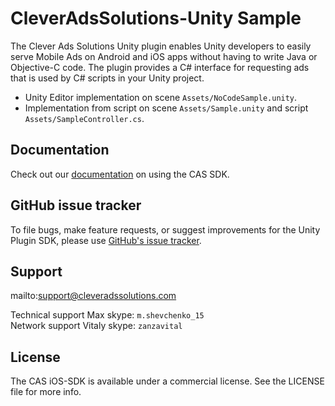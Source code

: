 # CleverAdsSolutions-Unity Sample
The Clever Ads Solutions Unity plugin enables Unity developers to easily serve Mobile Ads on Android and iOS apps without having to write Java or Objective-C code. The plugin provides a C# interface for requesting ads that is used by C# scripts in your Unity project.

- Unity Editor implementation on scene `Assets/NoCodeSample.unity`.  
- Implementation from script on scene `Assets/Sample.unity` and script `Assets/SampleController.cs`.

## Documentation
Check out our [documentation](https://github.com/cleveradssolutions/CAS-Unity/wiki) on using the CAS SDK.

## GitHub issue tracker
To file bugs, make feature requests, or suggest improvements for the Unity Plugin SDK, please use [GitHub's issue tracker](https://github.com/cleveradssolutions/CAS-Unity/issues).

## Support
mailto:support@cleveradssolutions.com  

Technical support Max skype: `m.shevchenko_15`  
Network support Vitaly skype: `zanzavital`  

## License
The CAS iOS-SDK is available under a commercial license. See the LICENSE file for more info.

